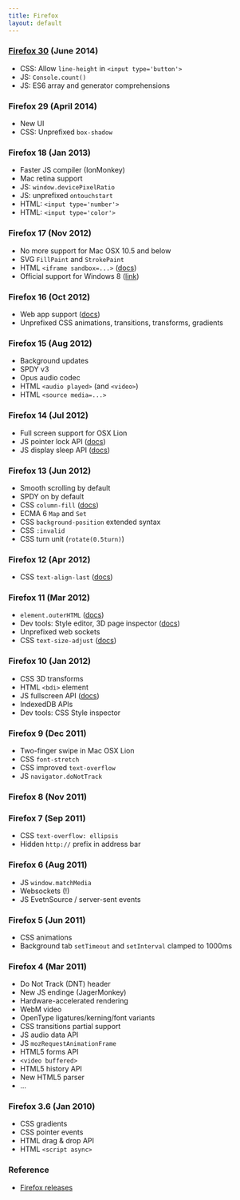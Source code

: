```yaml
---
title: Firefox
layout: default
---
```


### [Firefox 30](https://developer.mozilla.org/en-US/Firefox/Releases/30) (June 2014)

 * CSS: Allow `line-height` in `<input type='button'>`
 * JS: `Console.count()`
 * JS: ES6 array and generator comprehensions

### Firefox 29 (April 2014)

 * New UI
 * CSS: Unprefixed `box-shadow`

### Firefox 18 (Jan 2013)

 * Faster JS compiler (IonMonkey)
 * Mac retina support
 * JS: `window.devicePixelRatio`
 * JS: unprefixed `ontouchstart`
 * HTML: `<input type='number'>`
 * HTML: `<input type='color'>`

### Firefox 17 (Nov 2012)

 * No more support for Mac OSX 10.5 and below
 * SVG `FillPaint` and `StrokePaint`
 * HTML `<iframe sandbox=...>` ([docs][iframe-sandbox])
 * Official support for Windows 8 ([link][17reqs])

[iframe-sandbox]: https://developer.mozilla.org/en-US/docs/HTML/Element/iframe#attr-sandbox
[17reqs]: http://www.mozilla.org/en-US/firefox/17.0/system-requirements/

### Firefox 16 (Oct 2012)

 * Web app support ([docs][webapp])
 * Unprefixed CSS animations, transitions, transforms, gradients

[webapp]: https://developer.mozilla.org/en-US/docs/Apps/Getting_Started

### Firefox 15 (Aug 2012)

 * Background updates
 * SPDY v3
 * Opus audio codec
 * HTML `<audio played>` (and `<video>`)
 * HTML `<source media=...>`

### Firefox 14 (Jul 2012)

 * Full screen support for OSX Lion
 * JS pointer lock API ([docs][lock])
 * JS display sleep API ([docs][sleep])

[lock]: https://developer.mozilla.org/en-US/docs/API/Pointer_Lock_API
[sleep]: https://bugzilla.mozilla.org/show_bug.cgi?id=697132

### Firefox 13 (Jun 2012)

 * Smooth scrolling by default
 * SPDY on by default
 * CSS `column-fill` ([docs][cf])
 * ECMA 6 `Map` and `Set`
 * CSS `background-position` extended syntax
 * CSS `:invalid`
 * CSS turn unit (`rotate(0.5turn)`)


[cf]: https://developer.mozilla.org/en/CSS/column-fill

### Firefox 12 (Apr 2012)

 * CSS `text-align-last` ([docs][tal])

[tal]: https://developer.mozilla.org/en/CSS/text-align-last

### Firefox 11 (Mar 2012)

 * `element.outerHTML` ([docs][outer])
 * Dev tools: Style editor, 3D page inspector ([docs][tools])
 * Unprefixed web sockets
 * CSS `text-size-adjust` ([docs][tsa])

[outer]: https://developer.mozilla.org/en-US/docs/DOM/element.outerHTML
[tools]: https://hacks.mozilla.org/2011/12/new-developer-tools-in-firefox-11-aurora/
[tsa]: https://developer.mozilla.org/en-US/docs/CSS/text-size-adjust

### Firefox 10 (Jan 2012)

 * CSS 3D transforms
 * HTML `<bdi>` element
 * JS fullscreen API ([docs][fs])
 * IndexedDB APIs
 * Dev tools: CSS Style inspector

[fs]: https://wiki.mozilla.org/Platform/Features/Full_Screen_APIs

### Firefox 9 (Dec 2011)

 * Two-finger swipe in Mac OSX Lion
 * CSS `font-stretch`
 * CSS improved `text-overflow`
 * JS `navigator.doNotTrack`

### Firefox 8 (Nov 2011)

### Firefox 7 (Sep 2011)

  * CSS `text-overflow: ellipsis`
  * Hidden `http://` prefix in address bar

### Firefox 6 (Aug 2011)

  * JS `window.matchMedia`
  * Websockets (!)
  * JS EvetnSource / server-sent events

### Firefox 5 (Jun 2011)

  * CSS animations
  * Background tab `setTimeout` and `setInterval` clamped to 1000ms

### Firefox 4 (Mar 2011)

  * Do Not Track (DNT) header
  * New JS endinge (JagerMonkey)
  * Hardware-accelerated rendering
  * WebM video
  * OpenType ligatures/kerning/font variants
  * CSS transitions partial support
  * JS audio data API
  * JS `mozRequestAnimationFrame`
  * HTML5 forms API
  * `<video buffered>`
  * HTML5 history API
  * New HTML5 parser
  * ...

### Firefox 3.6 (Jan 2010)

  * CSS gradients
  * CSS pointer events
  * HTML drag & drop API
  * HTML `<script async>`

### Reference

 * [Firefox releases](https://www.mozilla.org/en-US/firefox/releases/)
